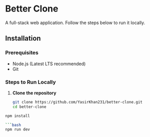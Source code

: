 # Better Clone  

A full-stack web application. Follow the steps below to run it locally.  

## Installation  

### Prerequisites  
- Node.js (Latest LTS recommended)  
- Git  

### Steps to Run Locally  

1. **Clone the repository**  
   ```bash
   git clone https://github.com/YasirKhan231/better-clone.git
   cd better-clone
   
 ```bash
npm install

 ```bash
npm run dev

